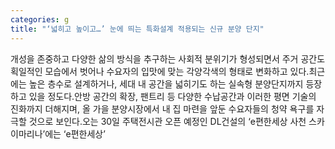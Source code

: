 ```yaml
---
categories: g
title: "‘넓히고 높이고…’ 눈에 띄는 특화설계 적용되는 신규 분양 단지"
---
```

개성을 존중하고 다양한 삶의 방식을 추구하는 사회적 분위기가 형성되면서 주거 공간도 획일적인 모습에서 벗어나 수요자의 입맛에 맞는 각양각색의 형태로 변화하고 있다.최근에는 높은 층수로 설계하거나, 세대 내 공간을 넓히기도 하는 실속형 분양단지까지 등장하고 있을 정도다.안방 공간의 확장, 팬트리 등 다양한 수납공간과 이러한 평면 기술의 진화까지 더해지며, 올 가을 분양시장에서 내 집 마련을 앞둔 수요자들의 청약 욕구를 자극할 것으로 보인다.오는 30일 주택전시관 오픈 예정인 DL건설의 ‘e편한세상 사천 스카이마리나’에는 ‘e편한세상’